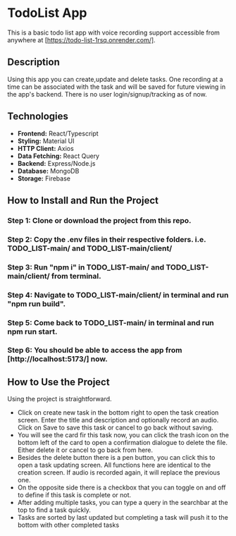 # TodoList App
This is a basic todo list app with voice recording support accessible from anywhere at [https://todo-list-1rsq.onrender.com/].

## Description
Using this app you can create,update and delete tasks. One recording at a time can be associated with the task and will be saved for future viewing in the app's backend. There is no user login/signup/tracking as of now. 

## Technologies
* **Frontend:** React/Typescript
* **Styling:** Material UI
* **HTTP Client:** Axios
* **Data Fetching:** React Query 
* **Backend:** Express/Node.js
* **Database:** MongoDB
* **Storage:** Firebase

## How to Install and Run the Project

### Step 1: Clone or download the project from this repo.
### Step 2: Copy the .env files in their respective folders. i.e. TODO_LIST-main/ and TODO_LIST-main/client/
### Step 3: Run **"npm i"** in TODO_LIST-main/ and TODO_LIST-main/client/ from terminal.
### Step 4: Navigate to TODO_LIST-main/client/ in terminal and run **"npm run build"**.
### Step 5: Come back to TODO_LIST-main/ in terminal and run **npm run start**.
### Step 6: You should be able to access the app from [http://localhost:5173/] now.

## How to Use the Project

Using the project is straightforward. 
* Click on create new task in the bottom right to open the task creation screen. Enter the title and description and optionally record an audio. Click on Save to save this task or cancel to go back without saving.
* You will see the card fir this task now, you can click the trash icon on the bottom left of the card to open a confirmation dialogue to delete the file. Either delete it or cancel to go back from here.
* Besides the delete button there is a pen button, you can click this to open a task updating screen. All functions here are identical to the creation screen. If audio is recorded again, it will replace the previous one.
* On the opposite side there is a checkbox that you can toggle on and off to define if this task is complete or not.
* After adding multiple tasks, you can type a query in the searchbar at the top to find a task quickly.
* Tasks are sorted by last updated but completing a task will push it to the bottom with other completed tasks
